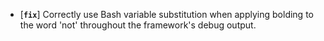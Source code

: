 * [**`fix`**] Correctly use Bash variable substitution when applying bolding to the word 'not' throughout the framework's debug output.